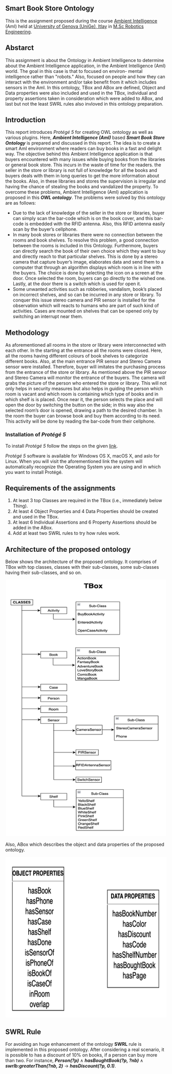 ## Smart Book Store Ontology

This is the assignment proposed during the course [Ambient Intelligence](https://corsi.unige.it/en/off.f/2022/ins/59431?codcla=10635) (AmI) held at [University of Genova (UniGe), Itlay](https://unige.it/en) in [M.Sc Robotics Engineering](https://corsi.unige.it/en/corsi/10635).

## Abstarct ##
This assignment is about the Ontology in Ambient Intelligence to determine about the Ambient Intelligence application, in the Ambient Intelligence (AmI) world. The goal in this case is that to focused on environ- mental intelligence rather than "robots." Also, focused on people and how they can interact with the environment and/or take benefit from it which includes sensors in the AmI. In this ontology, TBox and ABox are defined, Object and Data properties were also included and used in the TBox, individual and property assertions taken in consideration which were added to ABox, and last but not the least SWRL rules also invloved in this ontology preparation.

## Introduction ## 

This report introduces _Protégé 5_ for creating OWL ontology as well as various plugins. Here, _**Ambient Intelligence (AmI)**_ based _**Smart Book Store Ontology**_ is prepared and discussed in this report. The idea is to create a smart AmI environment where readers can buy books in a fast and delight way. The objective behind this Ambient Intelligence application is that buyers encountered with many issues while buying books from the libraries or general book store. This incurs in the waste of time for the readers. the seller in the store or library is not full of knowledge for all the books and buyers deals with them in long queries to get the more information about the books. Also, in these libraries and stores the supervision is irregular and having the chance of stealing the books and vandalized the property. To overcome these problems, Ambient Intelligence (AmI) application is proposed in this _**OWL ontology**_. The problems were solved by this ontology are as follows:

* Due to the lack of knowledge of the seller in the store or libraries, buyer can simply scan the bar-code which is on the book cover, and this bar-code is embedded with the RFID antenna. Also, this RFID antenna easily scan by the buyer’s cellphone.
* In many book stores or libraries there were no connection between the rooms and book shelves. To resolve this problem, a good connection between the rooms is included in this Ontology. Furthermore, buyers can directly search the book of their own choice which they want to buy and directly reach to that particular shelves. This is done by a stereo camera that capture buyer’s image, elaborates data and send them to a computer that through an algorithm displays which room is in line with the buyers. The choice is done by selecting the icon on a screen at the door. Once selected the room, buyers can go directly to the wished one. Lastly, at the door there is a switch which is used for open it.
* Some unwanted activities such as robberies, vandalism, book’s placed on incorrect shelves, and so can be incurred in any store or library. To conquer this issue stereo camera and PIR sensor is installed for the observation which will reacts to humans who are part of such kind of activities. Cases are mounted on shelves that can be opened only by switching an interrupt near them.

## Methodology ##

As aforementioned all rooms in the store or library were interconnected with each other. In the starting at the entrance all the rooms were closed. Here, all the rooms having different colours of book shelves to categorize different books. Also, at the main entrance PIR sensor and Stereo Camera sensor were installed. Therefore, buyer will imitates the purchasing process from the entrance of the store or library. As mentioned above the PIR sensor and Stereo Camera will monitor the entrance of the buyers. The camera will grabs the picture of the person who entered the store or library. This will not only helps in security measures but also helps in guiding the person which room is vacant and which room is containing which type of books and in which shelf is is placed. Once near it, the person selects the place and will open the door by switching the button on the side; in this way also the selected room’s door is opened, drawing a path to the desired chamber. In the room the buyer can browse book and buy them according to its need. This activity will be done by reading the bar-code from their cellphone.

### Installation of _Protégé 5_ ###

To install _Protégé 5_ follow the steps on the given [link](https://protege.stanford.edu/).

_Protégé 5_ software is available for Windows OS X, macOS X, and aslo for Linux. When you will visit the aforementioned link the system will automatically recognize the Operating System you are using and in which you want to install Protégé.

## Requirements of the assignments ##

1. At least 3 top Classes are required in the TBox (i.e., immediately below Thing).
2. At least 4 Object Properties and 4 Data Properties should be created and used in the TBox.
3. At least 6 Individual Assertions and 6 Property Assertions should be added in the ABox.
4. Add at least two SWRL rules to try how rules work.

## Architecture of the proposed ontology ##

Below shows the architecture of the proposed ontology. It comprises of TBox with top classes, classes with their sub-classes, some sub-classes having their sub-classes, and so on.

<p align="center">
  <img width="500" height="800" src="https://github.com/ankurkohli007/Smart_Book_Store_Ontology/blob/7c2795630599a03cf25b4a1904ab8948f999cb7c/image1.png">
</p>

Also, ABox which describes the object and data properties of the proposed ontology. 

<p align="center">
  <img width="900" height="500" src="https://github.com/ankurkohli007/Smart_Book_Store_Ontology/blob/9d19bda5f906c299fd9fb556ad5e4219a8d6f586/image2.png">
</p>

## SWRL Rule ##

For avoiding an huge enhancement of the ontology **SWRL** rule is implemented in this proposed ontology. After considering a real scenario, it is possible to has a discount of 10% on books, if a person can buy more than two. For instance, _**Person(?p)**_ ∧ _**hasBoughtBook(?p, ?nb)**_ ∧ _**swrlb:greaterThan(?nb, 2)**_ -> _**hasDiscount(?p, 0.1)**_.
